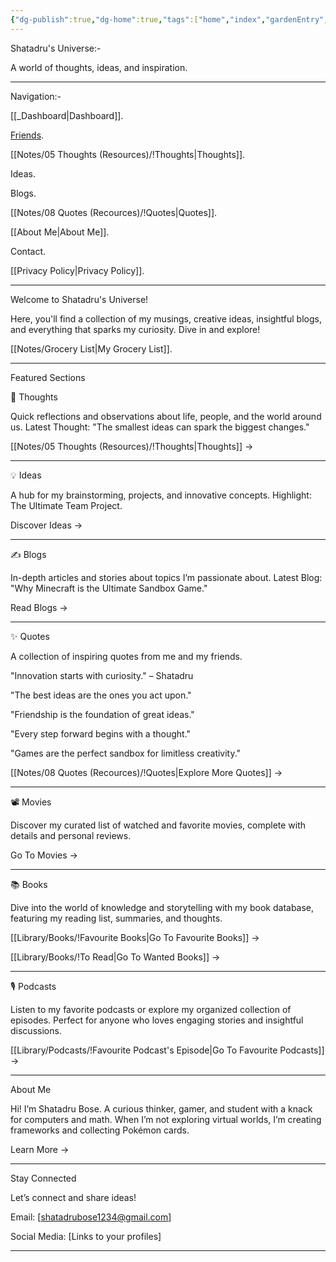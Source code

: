 ```yaml
---
{"dg-publish":true,"dg-home":true,"tags":["home","index","gardenEntry","gardenEntry"],"aliases":["Index Page"],"permalink":"/digital-garden-home-page/","dgPassFrontmatter":true,"updated":"2025-03-02T12:46:26.628+05:30"}
---
```


Shatadru's Universe:-

A world of thoughts, ideas, and inspiration.

---

Navigation:-

[[_Dashboard\|Dashboard]].

[Friends](https://friendshipgarden-obsidian-shatadru.netlify.app).

[[Notes/05 Thoughts (Resources)/!Thoughts\|Thoughts]].

Ideas.

Blogs.

[[Notes/08 Quotes (Recources)/!Quotes\|Quotes]].

[[About Me\|About Me]].

Contact.

[[Privacy Policy\|Privacy Policy]].

---

Welcome to Shatadru's Universe!

Here, you'll find a collection of my musings, creative ideas, insightful blogs, and everything that sparks my curiosity. Dive in and explore!

[[Notes/Grocery List\|My Grocery List]].

---

Featured Sections

🧠 Thoughts

Quick reflections and observations about life, people, and the world around us.
Latest Thought: "The smallest ideas can spark the biggest changes."

[[Notes/05 Thoughts (Resources)/!Thoughts\|Thoughts]] →

---

💡 Ideas

A hub for my brainstorming, projects, and innovative concepts.
Highlight: The Ultimate Team Project.

Discover Ideas →

---

✍️ Blogs

In-depth articles and stories about topics I’m passionate about.
Latest Blog: "Why Minecraft is the Ultimate Sandbox Game."

Read Blogs →

---

✨ Quotes

A collection of inspiring quotes from me and my friends.

"Innovation starts with curiosity." – Shatadru

"The best ideas are the ones you act upon."

"Friendship is the foundation of great ideas."

"Every step forward begins with a thought."

"Games are the perfect sandbox for limitless creativity."

[[Notes/08 Quotes (Recources)/!Quotes\|Explore More Quotes]] →

---

📽️ Movies

Discover my curated list of watched and favorite movies, complete with details and personal reviews.

Go To Movies →

---

📚 Books

Dive into the world of knowledge and storytelling with my book database, featuring my reading list, summaries, and thoughts.

[[Library/Books/!Favourite Books\|Go To Favourite Books]] →

[[Library/Books/!To Read\|Go To Wanted Books]] →

---

🎙️ Podcasts

Listen to my favorite podcasts or explore my organized collection of episodes. Perfect for anyone who loves engaging stories and insightful discussions.

[[Library/Podcasts/!Favourite Podcast's Episode\|Go To Favourite Podcasts]] →

---

About Me

Hi! I’m Shatadru Bose. A curious thinker, gamer, and student with a knack for computers and math. When I’m not exploring virtual worlds, I’m creating frameworks and collecting Pokémon cards.

Learn More →

---

Stay Connected

Let’s connect and share ideas!

Email: [shatadrubose1234@gmail.com]

Social Media: [Links to your profiles]

---
